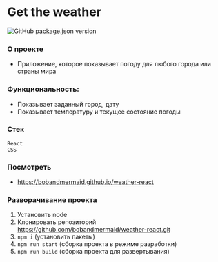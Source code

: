 # Get the weather
![GitHub package.json version](https://img.shields.io/github/package-json/v/bobandmermaid/weather-react?style=flat-square)
### О проекте
+ Приложение, которое показывает погоду для любого города или страны мира  

### Функциональность:
  + Показывает заданный город, дату
  + Показывает температуру и текущее состояние погоды
  
### Стек
`React`  
`CSS`   

### Посмотреть 
+ https://bobandmermaid.github.io/weather-react    

### Разворачивание проекта
1. Установить node     
2. Клонировать репозиторий https://github.com/bobandmermaid/weather-react.git
3. `npm i` (установить пакеты)
4. `npm run start` (сборка проекта в режиме разработки)
5. `npm run build` (сборка проекта для развертывания)
